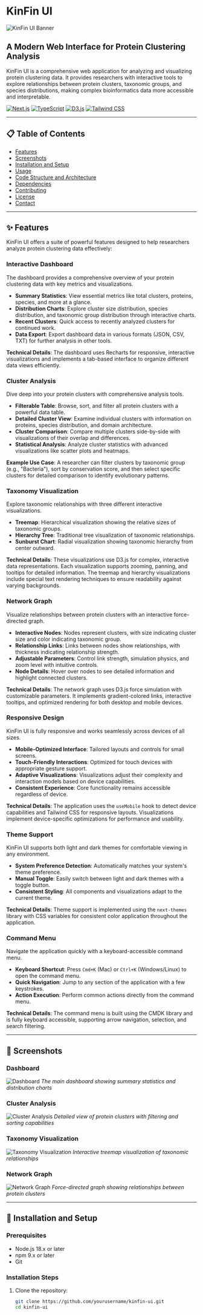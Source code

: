 # KinFin UI

![KinFin UI Banner](/placeholder.svg?height=300&width=800)

## A Modern Web Interface for Protein Clustering Analysis

KinFin UI is a comprehensive web application for analyzing and visualizing protein clustering data. It provides researchers with interactive tools to explore relationships between protein clusters, taxonomic groups, and species distributions, making complex bioinformatics data more accessible and interpretable.

[![Next.js](https://img.shields.io/badge/built%20with-Next.js-black)](https://nextjs.org/)
[![TypeScript](https://img.shields.io/badge/TypeScript-blue)](https://www.typescriptlang.org/)
[![D3.js](https://img.shields.io/badge/D3.js-orange)](https://d3js.org/)
[![Tailwind CSS](https://img.shields.io/badge/Tailwind%20CSS-38B2AC)](https://tailwindcss.com/)

---

## 📋 Table of Contents

- [Features](#-features)
- [Screenshots](#-screenshots)
- [Installation and Setup](#-installation-and-setup)
- [Usage](#-usage)
- [Code Structure and Architecture](#-code-structure-and-architecture)
- [Dependencies](#-dependencies)
- [Contributing](#-contributing)
- [License](#-license)
- [Contact](#-contact)

---

## ✨ Features

KinFin UI offers a suite of powerful features designed to help researchers analyze protein clustering data effectively:

### Interactive Dashboard

The dashboard provides a comprehensive overview of your protein clustering data with key metrics and visualizations.

- **Summary Statistics**: View essential metrics like total clusters, proteins, species, and more at a glance.
- **Distribution Charts**: Explore cluster size distribution, species distribution, and taxonomic group distribution through interactive charts.
- **Recent Clusters**: Quick access to recently analyzed clusters for continued work.
- **Data Export**: Export dashboard data in various formats (JSON, CSV, TXT) for further analysis in other tools.

**Technical Details**: The dashboard uses Recharts for responsive, interactive visualizations and implements a tab-based interface to organize different data views efficiently.

### Cluster Analysis

Dive deep into your protein clusters with comprehensive analysis tools.

- **Filterable Table**: Browse, sort, and filter all protein clusters with a powerful data table.
- **Detailed Cluster View**: Examine individual clusters with information on proteins, species distribution, and domain architecture.
- **Cluster Comparison**: Compare multiple clusters side-by-side with visualizations of their overlap and differences.
- **Statistical Analysis**: Analyze cluster statistics with advanced visualizations like scatter plots and heatmaps.

**Example Use Case**: A researcher can filter clusters by taxonomic group (e.g., "Bacteria"), sort by conservation score, and then select specific clusters for detailed comparison to identify evolutionary patterns.

### Taxonomy Visualization

Explore taxonomic relationships with three different interactive visualizations.

- **Treemap**: Hierarchical visualization showing the relative sizes of taxonomic groups.
- **Hierarchy Tree**: Traditional tree visualization of taxonomic relationships.
- **Sunburst Chart**: Radial visualization showing taxonomic hierarchy from center outward.

**Technical Details**: These visualizations use D3.js for complex, interactive data representations. Each visualization supports zooming, panning, and tooltips for detailed information. The treemap and hierarchy visualizations include special text rendering techniques to ensure readability against varying backgrounds.

### Network Graph

Visualize relationships between protein clusters with an interactive force-directed graph.

- **Interactive Nodes**: Nodes represent clusters, with size indicating cluster size and color indicating taxonomic group.
- **Relationship Links**: Links between nodes show relationships, with thickness indicating relationship strength.
- **Adjustable Parameters**: Control link strength, simulation physics, and zoom level with intuitive controls.
- **Node Details**: Hover over nodes to see detailed information and highlight connected clusters.

**Technical Details**: The network graph uses D3.js force simulation with customizable parameters. It implements gradient-colored links, interactive tooltips, and optimized rendering for both desktop and mobile devices.

### Responsive Design

KinFin UI is fully responsive and works seamlessly across devices of all sizes.

- **Mobile-Optimized Interface**: Tailored layouts and controls for small screens.
- **Touch-Friendly Interactions**: Optimized for touch devices with appropriate gesture support.
- **Adaptive Visualizations**: Visualizations adjust their complexity and interaction models based on device capabilities.
- **Consistent Experience**: Core functionality remains accessible regardless of device.

**Technical Details**: The application uses the `useMobile` hook to detect device capabilities and Tailwind CSS for responsive layouts. Visualizations implement device-specific optimizations for performance and usability.

### Theme Support

KinFin UI supports both light and dark themes for comfortable viewing in any environment.

- **System Preference Detection**: Automatically matches your system's theme preference.
- **Manual Toggle**: Easily switch between light and dark themes with a toggle button.
- **Consistent Styling**: All components and visualizations adapt to the current theme.

**Technical Details**: Theme support is implemented using the `next-themes` library with CSS variables for consistent color application throughout the application.

### Command Menu

Navigate the application quickly with a keyboard-accessible command menu.

- **Keyboard Shortcut**: Press `Cmd+K` (Mac) or `Ctrl+K` (Windows/Linux) to open the command menu.
- **Quick Navigation**: Jump to any section of the application with a few keystrokes.
- **Action Execution**: Perform common actions directly from the command menu.

**Technical Details**: The command menu is built using the CMDK library and is fully keyboard accessible, supporting arrow navigation, selection, and search filtering.

---

## 📸 Screenshots

### Dashboard
![Dashboard](https://github.com/BarisPrespects-23849/Kinfin-UI/blob/main/Dashboard.png?raw=true)
*The main dashboard showing summary statistics and distribution charts*

### Cluster Analysis
![Cluster Analysis](https://github.com/BarisPrespects-23849/Kinfin-UI/blob/main/Cluster.png?raw=true)
*Detailed view of protein clusters with filtering and sorting capabilities*

### Taxonomy Visualization
![Taxonomy Visualization](/https://github.com/BarisPrespects-23849/Kinfin-UI/blob/main/map.png?raw=true)
*Interactive treemap visualization of taxonomic relationships*

### Network Graph
![Network Graph](https://github.com/BarisPrespects-23849/Kinfin-UI/blob/main/Network.png?raw=true)
*Force-directed graph showing relationships between protein clusters*

---

## 🚀 Installation and Setup

### Prerequisites

- Node.js 18.x or later
- npm 9.x or later
- Git

### Installation Steps

1. Clone the repository:
   ```bash
   git clone https://github.com/yourusername/kinfin-ui.git
   cd kinfin-ui

